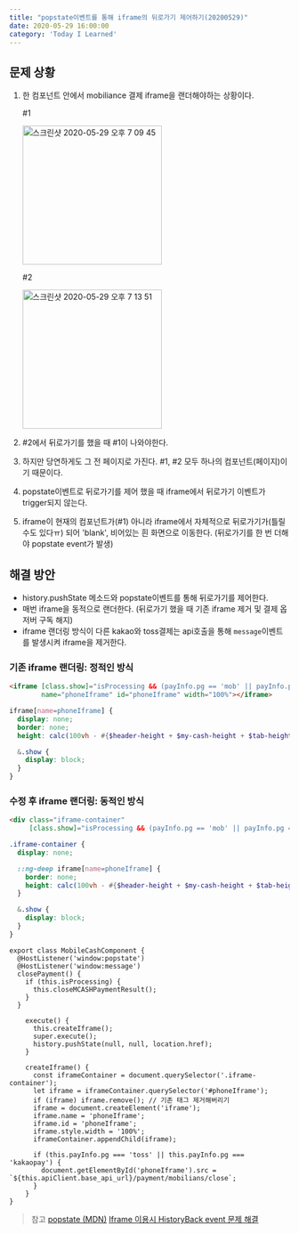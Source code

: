 ```yaml
---
title: "popstate이벤트를 통해 iframe의 뒤로가기 제어하기(20200529)"
date: 2020-05-29 16:00:00
category: 'Today I Learned'
---
```




## 문제 상황

1. 한 컴포넌트 안에서 mobiliance 결제 iframe을 랜더해야하는 상황이다.

   \#1

   <img width="250" alt="스크린샷 2020-05-29 오후 7 09 45" src="https://user-images.githubusercontent.com/36187948/83248604-488a7080-a1e0-11ea-9f06-68bae1c56895.png">

   \#2

   <img width="250" alt="스크린샷 2020-05-29 오후 7 13 51" src="https://user-images.githubusercontent.com/36187948/83248824-9dc68200-a1e0-11ea-8ff4-7f54e7ae3c53.png">

2. \#2에서 뒤로가기를 했을 때 #1이 나와야한다.

3. 하지만 당연하게도 그 전 페이지로 가진다. #1, #2 모두 하나의 컴포넌트(페이지)이기 때문이다.

4. popstate이벤트로 뒤로가기를 제어 했을 때 iframe에서 뒤로가기 이벤트가 trigger되지 않는다.

5. iframe이 현재의 컴포넌트가(#1) 아니라 iframe에서 자체적으로 뒤로가기가(틀릴 수도 있다ㅠ) 되어 'blank', 비어있는 흰 화면으로 이동한다. (뒤로가기를 한 번 더해야 popstate event가 발생)



## 해결 방안

- history.pushState 메소드와 popstate이벤트를 통해 뒤로가기를 제어한다.
- 매번 iframe을 동적으로 랜더한다. (뒤로가기 했을 때 기존 iframe 제거 및 결제 옵저버 구독 해지)
- iframe 랜더링 방식이 다른 kakao와 toss결제는 api호출을 통해 `message`이벤트를 발생시켜 iframe을 제거한다.

### 기존 iframe 랜더링: 정적인 방식

```html
<iframe [class.show]="isProcessing && (payInfo.pg == 'mob' || payInfo.pg == 'kakaopay' || payInfo.pg == 'toss')"
        name="phoneIframe" id="phoneIframe" width="100%"></iframe>
```

```scss
iframe[name=phoneIframe] {
  display: none;
  border: none;
  height: calc(100vh - #{$header-height + $my-cash-height + $tab-height + 5px});

  &.show {
    display: block;
  }
}
```

### 수정 후 iframe 랜더링: 동적인 방식

```html
<div class="iframe-container"
     [class.show]="isProcessing && (payInfo.pg == 'mob' || payInfo.pg == 'kakaopay' || payInfo.pg == 'toss')"></div>
```

```scss
.iframe-container {
  display: none;

  ::ng-deep iframe[name=phoneIframe] {
    border: none;
    height: calc(100vh - #{$header-height + $my-cash-height + $tab-height + 5px});
  }

  &.show {
    display: block;
  }
}
```

```tsx
export class MobileCashComponent {
  @HostListener('window:popstate')
  @HostListener('window:message')
  closePayment() {
    if (this.isProcessing) {
      this.closeMCASHPaymentResult();
    }
  }

	execute() {
	  this.createIframe();
	  super.execute();
	  history.pushState(null, null, location.href);
	}

	createIframe() {
	  const iframeContainer = document.querySelector('.iframe-container');
	  let iframe = iframeContainer.querySelector('#phoneIframe');
	  if (iframe) iframe.remove(); // 기존 태그 제거해버리기
	  iframe = document.createElement('iframe');
	  iframe.name = 'phoneIframe';
	  iframe.id = 'phoneIframe';
	  iframe.style.width = '100%';
	  iframeContainer.appendChild(iframe);

	  if (this.payInfo.pg === 'toss' || this.payInfo.pg === 'kakaopay') {
	    document.getElementById('phoneIframe').src = `${this.apiClient.base_api_url}/payment/mobilians/close`;
	  }
	}
}
```

> 참고 
> [popstate (MDN)](https://developer.mozilla.org/ko/docs/Web/API/Window/popstate_event)
> [Iframe 이용시 HistoryBack event 문제 해결](https://devman.tistory.com/entry/Iframe-이용시-HistoryBack-event-문제-해결)